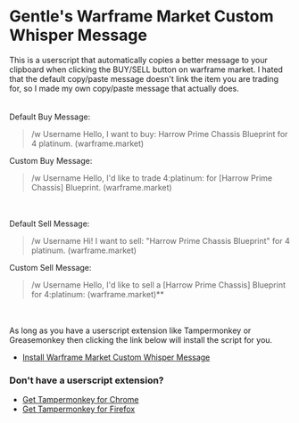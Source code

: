 # Gentle's Warframe Market Custom Whisper Message

This is a userscript that automatically copies a better message to your clipboard when clicking the BUY/SELL button on warframe market.
I hated that the default copy/paste message doesn't link the item you are trading for, so I made my own copy/paste message that actually does.
<br><br><br>
Default Buy Message: 
> /w Username Hello, I want to buy: Harrow Prime Chassis Blueprint for 4 platinum. (warframe.market)

Custom Buy Message:
> /w Username Hello, I'd like to trade 4:platinum: for [Harrow Prime Chassis] Blueprint. (warframe.market)

<br><br>
Default Sell Message: 
> /w Username Hi! I want to sell: "Harrow Prime Chassis Blueprint" for 4 platinum. (warframe.market)

Custom Sell Message:
> /w Username Hello, I'd like to sell a [Harrow Prime Chassis] Blueprint for 4:platinum: (warframe.market)**

<br><br>
As long as you have a userscript extension like Tampermonkey or Greasemonkey then clicking the link below will install the script for you.
* [Install Warframe Market Custom Whisper Message](https://github.com/GentlePuppet/Gentles_Tampermonkey_Userscripts/raw/main/Warframe%20Market%20Custom%20Whisper/Warframe_Market_Copy_to_Clipboard.user.js)

### Don't have a userscript extension?
* [Get Tampermonkey for Chrome](https://chrome.google.com/webstore/detail/tampermonkey/dhdgffkkebhmkfjojejmpbldmpobfkfo?hl=en)
* [Get Tampermonkey for Firefox](https://addons.mozilla.org/en-US/firefox/addon/tampermonkey/)

